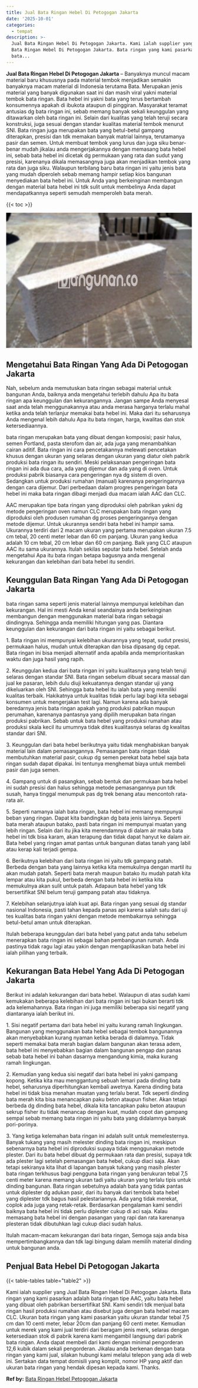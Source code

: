 ```yaml
---
title: Jual Bata Ringan Hebel Di Petogogan Jakarta
date: '2025-10-01'
categories:
  - tempat
description: >-
  Jual Bata Ringan Hebel Di Petogogan Jakarta. Kami ialah supplier yang Jual
  Bata Ringan Hebel Di Petogogan Jakarta. Bata ringan yang kami pasarkan adalah
  bata...
---
```


**Jual Bata Ringan Hebel Di Petogogan Jakarta** – Banyaknya muncul macam material baru khususnya pada material tembok menjadikan semakin banyaknya macam material di Indonesia terutama Bata. Merupakan jenis material yang banyak digunakan saat ini dan masih viral yakni material tembok bata ringan. Bata hebel ini yakni bata yang terus bertambah konsumennya apakah di ibukota ataupun di pinggiran. Masyarakat teramat antusias dg bata ringan ini, sebab memang banyak sekali keunggulan yang ditawarkan oleh bata ringan ini. Selain dari kualitas yang telah teruji secara konstruksi, juga sesuai dengan standar kualitas material tembok menurut SNI. Bata ringan juga merupakan bata yang betul-betul gampang diterapkan, presisi dan tdk memakan banyak matrial lainnya, terutamanya pasir dan semen. Untuk membuat tembok yang lurus dan juga siku benar-benar mudah jikalau anda mengerjakannya dengan memasang bata hebel ini, sebab bata hebel ini dicetak dg permukaan yang rata dan sudut yang presisi, karenanya dikala memasangnya juga akan menjadikan tembok yang rata dan juga siku. Walaupun terbilang baru bata ringan ini yaitu jenis bata yang mudah diperoleh sebab memang hampir setiap kios bangunan menyediakan bata hebel ini. Untuk Anda yang berkeinginan membangun dengan material bata hebel ini tdk sulit untuk membelinya Anda dapat mendapatkannya seperti semudah memperoleh bata merah.

{{< toc >}}

![Jual Bata Ringan Hebel Di Petogogan Jakarta](/images/jual-hebel-murah-01.png)

## Mengetahui Bata Ringan Yang Ada Di Petogogan Jakarta

Nah, sebelum anda memutuskan bata ringan sebagai material untuk bangunan Anda, baiknya anda mengetahui terlebih dahulu Apa itu bata ringan apa keunggulan dan kekurangannya. Jangan sampe Anda menyesal saat anda telah menggunakannya atau anda merasa harganya terlalu mahal ketika anda telah terlanjur memakai bata hebel ini. Maka dari itu seharusnya Anda mengenal lebih dahulu Apa itu bata ringan, harga, kwalitas dan stok ketersediaannya.

bata ringan merupakan bata yang dibuat dengan komposisi; pasir halus, semen Portland, pasta sterofom dan air, ada juga yang menambahkan cairan aditif. Bata ringan ini cara pencetakannya melewati pencetakan khusus dengan ukuran yang selaras dengan ukuran yang diatur oleh pabrik produksi bata ringan itu sendiri. Meski pelaksanaan pengeringan bata ringan ini ada dua cara, ada yang dijemur dan ada yang di oven. Untuk produksi pabrik biasanya cara pengeringan nya dg sistem di oven. Sedangkan untuk produksi rumahan (manual) karenanya pengeringannya dengan cara dijemur. Dari perbedaan dalam progres pengeringan bata hebel ini maka bata ringan dibagi menjadi dua macam ialah AAC dan CLC.

AAC merupakan tipe bata ringan yang diproduksi oleh pabrikan yakni dg metode pengeringan oven namun CLC merupakan bata ringan yang diproduksi oleh produsen rumahan dg proses pengeringannya dengan metode dijemur. Untuk ukurannya sendiri bata hebel ini hampir sama. Ukurannya terdiri dari 2 macam ukuran yang pertama merupakan ukuran 7.5 cm tebal, 20 centi meter lebar dan 60 cm panjang. Ukuran yang kedua adalah 10 cm tebal, 20 cm lebar dan 60 cm panjang. Baik yang CLC ataupun AAC itu sama ukurannya. Itulah sekilas seputar bata hebel. Setelah anda mengetahui Apa itu bata ringan betapa bagusnya anda mengenal kekurangan dan kelebihan dari bata hebel itu sendiri.

## Keunggulan Bata Ringan Yang Ada Di Petogogan Jakarta

bata ringan sama seperti jenis material lainnya mempunyai kelebihan dan kekurangan. Hal ini mesti Anda kenal seandainya anda berkeinginan membangun dengan menggunakan material bata ringan sebagai dindingnya. Sehingga anda memiliki hitungan yang pas. Diantara keunggulan dan kekurangan dari bata ringan ini yaitu sebagai berikut.

1\. Bata ringan ini mempunyai kelebihan ukurannya yang tepat, sudut presisi, permukaan halus, mudah untuk diterapkan dan bisa dipasang dg cepat. Bata ringan ini bisa menjadi alternatif anda apabila anda memprioritaskan waktu dan juga hasil yang rapih.

2\. Keunggulan kedua dari bata ringan ini yaitu kualitasnya yang telah teruji selaras dengan standar SNI. Bata ringan sebelum dibuat secara massal dan jual ke pasaran, lebih dulu diuji kekuatannya dengan standar uji yang dikeluarkan oleh SNI. Sehingga bata hebel itu ialah bata yang memiliki kualitas terbaik. Hakikatnya untuk kualitas tidak perlu lagi bagi kita sebagai konsumen untuk mengerjakan test lagi. Namun karena ada banyak beredarnya jenis bata ringan apakah yang produksi pabrikan maupun perumahan, karenanya pantasnya yang dipilih merupakan bata ringan produksi pabrikan. Sebab untuk bata hebel yang produksi rumahan atau produksi skala kecil itu umumnya tidak dites kualitasnya selaras dg kwalitas standar dari SNI.

3\. Keunggulan dari bata hebel berikutnya yaitu tidak menghabiskan banyak material lain dalam pemasangannya. Pemasangan bata ringan tidak membutuhkan material pasir, cukup dg semen perekat bata hebel saja bata ringan sudah dapat dipakai. Ini tentunya menghemat biaya untuk membeli pasir dan juga semen.

4\. Gampang untuk di pasangkan, sebab bentuk dan permukaan bata hebel ini sudah presisi dan halus sehingga metode pemasangannya pun tdk susah, hanya tinggal menumpuk pas dg trek benang atau mencontoh rata-rata air.

5\. Seperti namanya ialah bata ringan, bata hebel ini memang mempunyai beban yang ringan. Dapat kita bandingkan dg bata jenis lainnya. Seperti bata merah ataupun batako, pasti bata ringan ini mempunyai muatan yang lebih ringan. Selain dari itu jika kita merendamnya di dalam air maka bata hebel ini tdk bisa karam, akan terapung dan tidak dapat hanyut ke dalam air. Bata hebel yang ringan amat pantas untuk bangunan diatas tanah yang labil atau kerap kali terjadi gempa.

6\. Berikutnya kelebihan dari bata ringan ini yaitu tdk gampang patah. Berbeda dengan bata yang lainnya ketika kita memukulnya dengan martil itu akan mudah patah. Seperti bata merah maupun batako itu mudah patah kita lempar atau kita pukul, berbeda dengan bata hebel ini ketika kita memukulnya akan sulit untuk patah. Adapaun bata hebel yang tdk bersertifikat SNI belum teruji gampang patah atau tidaknya.

7\. Kelebihan selanjutnya ialah kuat api. Bata ringan yang sesuai dg standar nasional Indonesia, pasti tahan kepada panas api karena salah satu dari uji tes kualitas bata ringan yakni dengan metode membakarnya sehingga betul-betul aman untuk diterapkan.

Itulah beberapa keunggulan dari bata hebel yang patut anda tahu sebelum menerapkan bata ringan ini sebagai bahan pembangunan rumah. Anda pastinya tidak ragu lagi atau yakin dengan mengaplikasikan bata hebel ini ialah pilihan yang terbaik.

## Kekurangan Bata Hebel Yang Ada Di Petogogan Jakarta

Berikut ini adalah kekurangan dari bata hebel. Walaupun di atas sudah kami kemukakan beberapa kelebihan dari bata ringan ini tapi bukan berarti tdk ada kelemahannya. Bata ringan ini juga memiliki beberapa sisi negatif yang diantaranya ialah berikut ini.

1\. Sisi negatif pertama dari bata hebel ini yaitu kurang ramah lingkungan. Bangunan yang menggunakan bata hebel sebagai tembok bangunannya akan menyebabkan kurang nyaman ketika berada di dalamnya. Tidak seperti memakai bata merah bagian dalam bangunan akan terasa adem, bata hebel ini menyebabkan bagian dalam bangunan pengap dan panas sebab bata hebel ini bahan dasarnya mengandung kimia, maka kurang ramah lingkungan.

2\. Kemudian yang kedua sisi negatif dari bata hebel ini yakni gampang kopong. Ketika kita mau menggantung sebuah lemari pada dinding bata hebel, seharusnya diperhitungkan kembali awetnya. Karena dinding bata hebel ini tidak bisa menahan muatan yang terlalu berat. Tdk seperti dinding bata merah kita bisa menancapkan paku beton ataupun fisher. Akan tetapi berbeda dg dinding bata hebel, dikala kita tancapkan paku beton ataupun sekrup fisher itu tidak menancap dengan kuat, mudah copot dan gampang sempal sebab memang bata ringan ini yaitu bata yang didalamnya banyak pori-porinya.

3\. Yang ketiga kelemahan bata ringan ini adalah sulit untuk memelesternya. Banyak tukang yang masih melester dinding bata ringan ini, meskipun sebenarnya bata hebel ini diproduksi supaya tidak menggunakan metode plester. Dari itu bata hebel dibuat dg permukaan rata dan presisi, supaya tdk ada plester lagi setelah pemasangan bata hebel, cukup diaci saja. Akan tetapi sekiranya kita lihat di lapangan banyak tukang yang masih plester bata ringan terkhusus bagi pengguna bata ringan yang berukuran tebal 7,5 centi meter karena memang ukuran tadi yaitu ukuran yang terlalu tipis untuk dinding bangunan. Bata ringan sebetulnya adalah bata yang tidak pantas untuk diplester dg adukan pasir, dari itu banyak dari tembok bata hebel yang diplester tdk bagus hasil pelestariannya. Ada yang tidak merekat, coplok ada juga yang retak-retak. Berdasarkan pengalaman kami sendiri baiknya bata hebel ini tidak perlu diplester cukup di aci saja. Kalau memasang bata hebel ini dengan pasangan yang rapi dan rata karenanya plesteran tidak dibutuhkan lagi cukup diaci sudah halus.

Itulah macam-macam kekurangan dari bata ringan, Semoga saja anda bisa mempertimbangkannya dan tdk lagi bingung dalam memilih material dinding untuk bangunan anda.

## Penjual Bata Hebel Di Petogogan Jakarta

{{< table-tables table="table2" >}}

Kami ialah supplier yang Jual Bata Ringan Hebel Di Petogogan Jakarta. Bata ringan yang kami pasarkan adalah bata ringan tipe AAC, yaitu bata hebel yang dibuat oleh pabrikan bersertifikat SNI. Kami sendiri tdk menjual bata ringan hasil produksi rumahan atau disebut juga dengan bata hebel macam CLC. Ukuran bata ringan yang kami pasarkan yaitu ukuran standar tebal 7,5 cm dan 10 centi meter, lebar 20cm dan panjang 60 centi meter. Kemudian untuk merek yang kami jual terdiri dari beragam jenis merk, selaras dengan ketersediaan stok di pabrik karena kami mengambil langsung dari pabrik bata ringan. Anda dapat membeli dari kami dengan minimal pengorderan 12,6 kubik dalam sekali pengorderan. Jikalau anda berkenan dengan bata ringan yang kami jual, silakan hubungi kami melalui telepon yang ada di web ini. Sertakan data tempat domisili yang komplit, nomor HP yang aktif dan ukuran bata ringan yang hendak dipesan kepada kami. Thanks.

**Ref by:** [Bata Ringan Hebel Petogogan Jakarta](https://id.wikipedia.org/wiki/Bata)
